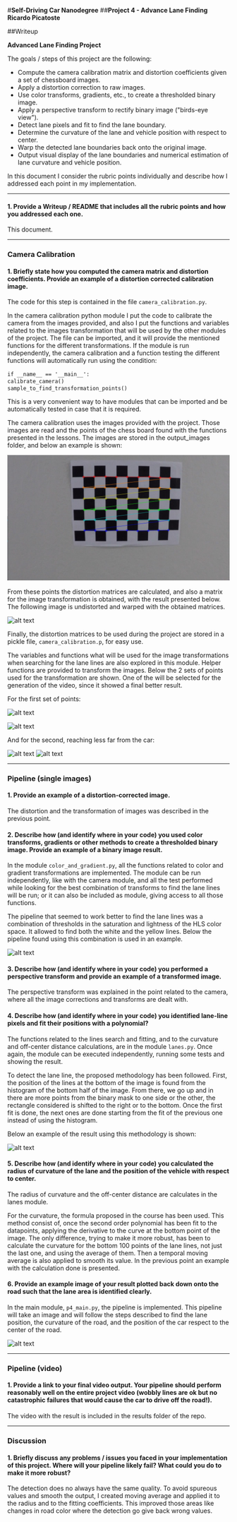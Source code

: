 #**Self-Driving Car Nanodegree** 
##**Project 4 - Advance Lane Finding** 
**Ricardo Picatoste**

##Writeup 

**Advanced Lane Finding Project**

The goals / steps of this project are the following:

* Compute the camera calibration matrix and distortion coefficients given a set of chessboard images.
* Apply a distortion correction to raw images.
* Use color transforms, gradients, etc., to create a thresholded binary image.
* Apply a perspective transform to rectify binary image ("birds-eye view").
* Detect lane pixels and fit to find the lane boundary.
* Determine the curvature of the lane and vehicle position with respect to center.
* Warp the detected lane boundaries back onto the original image.
* Output visual display of the lane boundaries and numerical estimation of lane curvature and vehicle position.

In this document I consider the rubric points individually and describe how I addressed each point in my implementation.  

---

#### 1. Provide a Writeup / README that includes all the rubric points and how you addressed each one. 
This document.

---

### Camera Calibration

#### 1. Briefly state how you computed the camera matrix and distortion coefficients. Provide an example of a distortion corrected calibration image.

The code for this step is contained in the file `camera_calibration.py`.  

In the camera calibration python module I put the code to calibrate the camera from the images provided, and also I put the functions and variables related to the images transformation that will be used by the other modules of the project. The file can be imported, and it will provide the mentioned functions for the different transformations. If the module is run independently, the camera calibration and a function testing the different functions will automatically run using the condition:

	if __name__ == '__main__':
    calibrate_camera()
    sample_to_find_transformation_points()   
 
This is a very convenient way to have modules that can be imported and be automatically tested in case that it is required.

The camera calibration uses the images provided with the project. Those images are read and the points of the chess board found with the functions presented in the lessons. The images are stored in the output_images folder, and below an example is shown:

![alt text](./output_images/corners_found9.jpg "Corners found example")

From these points the distortion matrices are calculated, and also a matrix for the image transformation is obtained, with the result presented below. The following image is undistorted and warped with the obtained matrices.

![alt text]('./output_images/example_undistort_and_unwarp.png')

Finally, the distortion matrices to be used during the project are stored in a pickle file, `camera_calibration.p`, for easy use.

The variables and functions what will be used for the image transformations when searching for the lane lines are also explored in this module. Helper functions are provided to transform the images. Below the 2 sets of points used for the transformation are shown. One of the will be selected for the generation of the video, since it showed a final better result. 

For the first set of points:

![alt text]('./output_images/example_image_transformation_1_1.png')

![alt text]('./output_images/example_image_transformation_1_2.png')
 
And for the second, reaching less far from the car:

![alt text]('./output_images/example_image_transformation_2_1.png')
![alt text]('./output_images/example_image_transformation_2_2.png')
 

---
### Pipeline (single images)

#### 1. Provide an example of a distortion-corrected image.

The distortion and the transformation of images was described in the previous point.

#### 2. Describe how (and identify where in your code) you used color transforms, gradients or other methods to create a thresholded binary image.  Provide an example of a binary image result.

In the module `color_and_gradient.py`, all the functions related to color and gradient transformations are implemented. The module can be run independently, like with the camera module, and all the test performed while looking for the best combination of transforms to find the lane lines will be run; or it can also be included as module, giving access to all those functions.

The pipeline that seemed to work better to find the lane lines was a combination of thresholds in the saturation and lightness of the HLS color space. It allowed to find both the white and the yellow lines. Below the pipeline found using this combination is used in an example.

![alt text]('./output_images/color_pipeline_example.png')
 

#### 3. Describe how (and identify where in your code) you performed a perspective transform and provide an example of a transformed image.

The perspective transform was explained in the point related to the camera, where all the image corrections and transforms are dealt with.

#### 4. Describe how (and identify where in your code) you identified lane-line pixels and fit their positions with a polynomial?

The functions related to the lines search and fitting, and to the curvature and off-center distance calculations, are in the module `lanes.py`. Once again, the module can be executed independently, running some tests and showing the result. 

To detect the lane line, the proposed methodology has been followed. First, the position of the lines at the bottom of the image is found from the histogram of the bottom half of the image. From there, we go up and in there are more points from the binary mask to one side or the other, the rectangle considered is shifted to the right or to the bottom. Once the first fit is done, the next ones are done starting from the fit of the previous one instead of using the histogram. 

Below an example of the result using this methodology is shown: 

![alt text]('./output_images/detect_lane_pass_1.png')
 

#### 5. Describe how (and identify where in your code) you calculated the radius of curvature of the lane and the position of the vehicle with respect to center.

The radius of curvature and the off-center distance are calculates in the lanes module. 

For the curvature, the formula proposed in the course has been used. This method consist of, once the second order polynomial has been fit to the datapoints, applying the derivative to the curve at the bottom point of the image. The only difference, trying to make it more robust, has been to calculate the curvature for the bottom 100 points of the lane lines, not just the last one, and using the average of them. Then a temporal moving average is also applied to smooth its value. In the previous point an example with the calculation done is presented.

#### 6. Provide an example image of your result plotted back down onto the road such that the lane area is identified clearly.

In the main module, `p4_main.py`, the pipeline is implemented. This pipeline will take an image and will follow the steps described to find the lane position, the curvature of the road, and the position of the car respect to the center of the road.

![alt text]('./output_images/full_pipeline_example.png')

---

### Pipeline (video)

#### 1. Provide a link to your final video output.  Your pipeline should perform reasonably well on the entire project video (wobbly lines are ok but no catastrophic failures that would cause the car to drive off the road!).

The video with the result is included in the results folder of the repo.

---

### Discussion

#### 1. Briefly discuss any problems / issues you faced in your implementation of this project.  Where will your pipeline likely fail?  What could you do to make it more robust?

The detection does no always have the same quality. To avoid spureous values and smooth the output, I created moving average and applied it to the radius and to the fitting coefficients. This improved those areas like changes in road color where the detection go give back wrong values. 